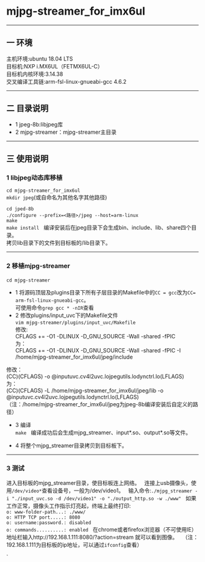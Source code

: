# mjpg-streamer_for_imx6ul
---  

## 一 环境  
主机环境:ubuntu 18.04 LTS   
目标机:NXP i.MX6UL（FETMX6UL-C）  
目标机内核环境:3.14.38  
交叉编译工具链:arm-fsl-linux-gnueabi-gcc 4.6.2  

---  

## 二 目录说明  
* 1 jpeg-8b:libjpeg库  
* 2 mjpg-streamer：mjpg-streamer主目录  

---  

## 三 使用说明  
### 1 libjpeg动态库移植  
`cd mjpg-streamer_for_imx6ul`  
`mkdir jpeg`(或自命名为其他名字其他路径)  

`cd jped-8b`  
`./configure --prefix=<路径>/jpeg --host=arm-linux`  
`make`  
`make install`  
编译安装后在jpeg目录下会生成bin、include、lib、share四个目录。  
拷贝lib目录下的文件到目标板的/lib目录下。  

---
### 2 移植mjpg-streamer  
`cd mjpg-streamer`   
* 1 将源码顶层及plugins目录下所有子层目录的Makefile中的`CC = gcc`改为`CC= arm-fsl-linux-gnueabi-gcc`。  
可使用命令`grep gcc * -nIR`查看    
* 2 修改plugins/input_uvc下的Makefile文件  
`vim mjpg-streamer/plugins/input_uvc/Makefile`  
修改:  
CFLAGS += -O1 -DLINUX -D_GNU_SOURCE -Wall -shared -fPIC  
为：  
CFLAGS += -O1 -DLINUX -D_GNU_SOURCE -Wall -shared -fPIC -I /home/mjpg-streamer_for_imx6ul/jpeg/include  

修改：  
(CC)(CFLAGS) -o @inputuvc.cv4l2uvc.lojpegutils.lodynctrl.lo(LFLAGS)  
为：  
(CC)(CFLAGS) -L /home/mjpg-streamer_for_imx6ul/jpeg/lib -o @inputuvc.cv4l2uvc.lojpegutils.lodynctrl.lo(LFLAGS)  
（注：/home/mjpg-streamer_for_imx6ul/jpeg为jpeg-8b编译安装后自定义的路径）  

* 3 编译  
`make`  
编译成功后会生成mjpg_streamer、input*.so、output*.so等文件。  

* 4 将整个mjpg_streamer目录拷贝到目标板下。  

---  
### 3 测试  
进入目标板的mjpg_streamer目录，使目标板连上网络。   
连接上usb摄像头，使用`/dev/video*`查看设备号，一般为/dev/video1。  
输入命令:`./mjpg_streamer -i "./input_uvc.so -d /dev/video1" -o "./output_http.so -w ./www"`  
如果工作正常，摄像头工作指示灯亮起，终端上最终打印:  
`o: www-folder-path...: ./www/`  
`o: HTTP TCP port.....: 8080`  
`o: username:password.: disabled`  
`o: commands..........: enabled`  
在chrome或者firefox浏览器（不可使用IE）地址栏输入http://192.168.1.111:8080/?action=stream 就可以看到图像。  
（注：192.168.1.111为目标板的ip地址，可以通过`ifconfig`查看）  

`









